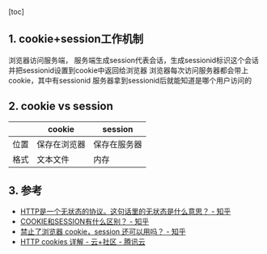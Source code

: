 [toc]
 


## 1. cookie+session工作机制

浏览器访问服务端，
服务端生成session代表会话，生成sessionid标识这个会话并把sessionid设置到cookie中返回给浏览器
浏览器每次访问服务器都会带上cookie，其中有sessionid
服务器拿到sessionid后就能知道是哪个用户访问的

## 2. cookie vs session
|     |  cookie   | session    |
| --- | --- | --- |
|   位置  |   保存在浏览器  |  保存在服务器   |
|  格式   |    文本文件 |  内存   |


## 3. 参考
- [HTTP是一个无状态的协议。这句话里的无状态是什么意思？ \- 知乎](https://www.zhihu.com/question/23202402)
- [COOKIE和SESSION有什么区别？ \- 知乎](https://www.zhihu.com/question/19786827)
- [禁止了浏览器 cookie，session 还可以用吗？ \- 知乎](https://www.zhihu.com/question/35307626)
- [HTTP cookies 详解 \- 云\+社区 \- 腾讯云](https://cloud.tencent.com/developer/article/1116298)